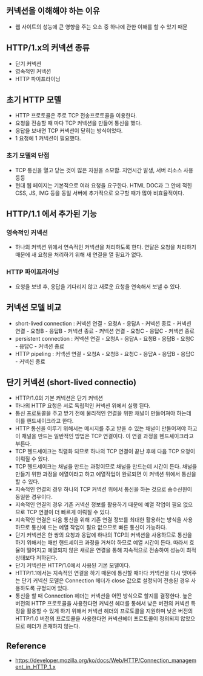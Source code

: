## 커넥션을 이해해야 하는 이유
- 웹 사이트의 성능에 큰 영향을 주는 요소 중 하나에 관한 이해를 할 수 있기 때문

## HTTP/1.x의 커넥션 종류
- 단기 커넥션
- 영속적인 커넥션
- HTTP 파이프라이닝

## 초기 HTTP 모델
- HTTP 프로토콜은 주로 TCP 전송프로토콜을 이용한다.
- 요청을 전송할 때 마다 TCP 커넥션을 만들어 통신을 했다.
- 응답을 보내면 TCP 커넥션이 닫히는 방식이었다.
- 1 요청에 1 커넥션이 필요했다.

### 초기 모델의 단점
- TCP 통신을 열고 닫는 것이 많은 자원을 소모함. 지연시간 발생, 서버 리소스 사용 등등
- 현대 웹 페이지는 기본적으로 여러 요청을 요구한다. HTML DOC과 그 안에 적힌 CSS, JS, IMG 등을 동일 서버에 추가적으로 요구할 때가 많아 비효율적이다.

## HTTP/1.1 에서 추가된 기능
### 영속적인 커넥션
- 하나의 커넥션 위에서 연속적인 커넥션을 처리하도록 한다. 연달은 요청을 처리하기 때문에 새 요청을 처리하기 위해 새 연결을 열 필요가 없다.

### HTTP 파이프라이닝
- 요청을 보낸 후, 응답을 기다리지 않고 새로운 요청을 연속해서 보낼 수 있다.

## 커넥션 모델 비교
- short-lived connection : 커넥션 연결 - 요청A - 응답A - 커넥션 종료 - 커넥션 연결 - 요청B - 응답B - 커넥션 종료 - 커넥션 연결 - 요청C - 응답C - 커넥션 종료
- persistent connection : 커넥션 연결 - 요청A - 응답A - 요청B - 응답B - 요청C - 응답C - 커넥션 종료
- HTTP pipeling : 커넥션 연결 - 요청A - 요청B - 요청C - 응답A - 응답B - 응답C - 커넥션 종료

## 단기 커넥션 (short-lived connectio)
- HTTP/1.0의 기본 커넥션은 단기 커넥션
- 하나의 HTTP 요청은 서로 독립적인 커넥션 위에서 실행 된다.
- 통신 프로토콜을 주고 받기 전에 물리적인 연결을 위한 채널이 만들어져야 하는데 이를 핸드셰이크라고 한다.
- HTTP 통신을 이루기 위해서는 메시지를 주고 받을 수 있는 채널이 만들어져야 하고 이 채널을 만드는 일반적인 방법은 TCP 연결이다. 이 연결 과정을 헨드셰이크라고 부른다.
- TCP 헨드셰이크는 직렬화 되므로 하나의 TCP 연결이 끝난 후에 다음 TCP 요청이 이뤄질 수 있다.
- TCP 헨드셰이크는 채널을 만드는 과정이므로 채널을 만드는데 시간이 든다. 채널을 만들기 위한 과정을 예열이라고 하고 예열작업이 완료되면 이 커넥션 위에서 통신을 할 수 있다.
- 지속적인 연결의 경우 하나의 TCP 커넥션 위에서 통신을 하는 것으로 송수신원이 동일한 경우이다.
- 지속적인 연결의 경우 기존 커넥션 정보를 활용하기 때문에 예열 작업이 필요 없으므로 TCP 연결이 더 빠르게 이뤄질 수 있다.
- 지속적인 연결은 다음 통신을 위해 기존 연결 정보를 최대한 활용하는 방식을 사용하므로 통신에 드는 예열 작업이 필요 없으므로 빠른 통신이 가능하다.
- 단기 커넥션은 한 쌍의 요청과 응답에 하나의 TCP의 커넥션을 사용하므로 통신을 하기 위해서는 매번 핸드셰이크 과정을 거쳐야 하므로 예열 시간이 든다. 따라서 효율이 떨어지고 예열되지 않은 새로운 연결을 통해 지속적으로 전송하여 성능이 최적 상태보다 저하된다.
- 단기 커넥션은 HTTP/1.0에서 사용된 기본 모델이다.
- HTTP/1.1에서는 지속적인 연결을 하기 때문에 통신할 때마다 커넥션을 다시 맺어주는 단기 커넥션 모델은 Connection 헤더가 close 값으로 설정되어 전송된 경우 사용하도록 규정되어 있다.
- 통신을 할 때 Connection 헤더는 커넥션을 어떤 방식으로 할지를 결정한다. 높은 버전의 HTTP 프로토콜을 사용한다면 커넥션 헤더를 통해서 낮은 버전의 커넥션 특징을 활용할 수 있게 하기 위해서 커넥션 헤더의 프로토콜을 지원하며 낮은 버전의 HTTP/1.0 버전의 프로토콜을 사용한다면 커넥션헤더 프로토콜이 정의되지 않았으므로 헤더가 존재하지 않는다.


## Reference
- https://developer.mozilla.org/ko/docs/Web/HTTP/Connection_management_in_HTTP_1.x




